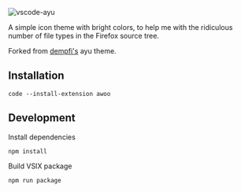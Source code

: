 ![vscode-ayu](assets/header.png)

A simple icon theme with bright colors, to help me with the ridiculous number of file types in the Firefox source tree.

Forked from [dempfi's](https://github.com/dempfi) ayu theme.

## Installation

```shell
code --install-extension awoo
```

## Development

Install dependencies
```shell
npm install
```

Build VSIX package
```shell
npm run package
```
